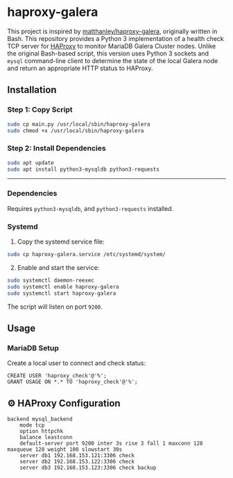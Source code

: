 # haproxy-galera
This project is inspired by [matthanley/haproxy-galera](https://github.com/matthanley/haproxy-galera), originally written in Bash.
This repository provides a Python 3 implementation of a health check TCP server for [HAProxy](http://www.haproxy.org/) to monitor MariaDB Galera Cluster nodes.
Unlike the original Bash-based script, this version uses Python 3 sockets and `mysql` command-line client to determine the state of the local Galera node and return an appropriate HTTP status to HAProxy.

## Installation

### Step 1: Copy Script

```bash
sudo cp main.py /usr/local/sbin/haproxy-galera
sudo chmod +x /usr/local/sbin/haproxy-galera
```

### Step 2: Install Dependencies

```bash
sudo apt update
sudo apt install python3-mysqldb python3-requests
```

---

### Dependencies

Requires `python3-mysqldb`, and `python3-requests` installed.

### Systemd

1. Copy the systemd service file:

```bash
sudo cp haproxy-galera.service /etc/systemd/system/
```

2. Enable and start the service:

```bash
sudo systemctl daemon-reexec
sudo systemctl enable haproxy-galera
sudo systemctl start haproxy-galera
```

The script will listen on port `9200`.

## Usage

### MariaDB Setup

Create a local user to connect and check status:

```mysql
CREATE USER 'haproxy_check'@'%';
GRANT USAGE ON *.* TO 'haproxy_check'@'%';
```

## ⚙️ HAProxy Configuration

```
backend mysql_backend
    mode tcp
    option httpchk
    balance leastconn
    default-server port 9200 inter 3s rise 3 fall 1 maxconn 128 maxqueue 128 weight 100 slowstart 30s
    server db1 192.168.153.121:3306 check
    server db2 192.168.153.122:3306 check
    server db3 192.168.153.123:3306 check backup
```
